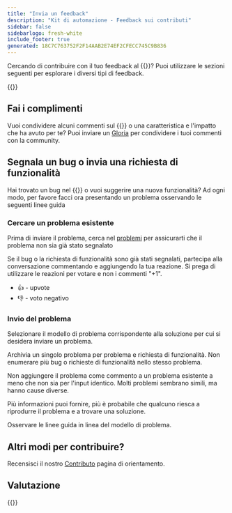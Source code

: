 ```yaml
---
title: "Invia un feedback"
description: "Kit di automazione - Feedback sui contributi"
sidebar: false
sidebarlogo: fresh-white
include_footer: true
generated: 18C7C763752F2F14AAB2E74EF2CFECC745C9B836
---
```


Cercando di contribuire con il tuo feedback al {{<product-name>}}? Puoi utilizzare le sezioni seguenti per esplorare i diversi tipi di feedback.

{{<toc>}}

## Fai i complimenti

Vuoi condividere alcuni commenti sul {{<product-name>}} o una caratteristica e l'impatto che ha avuto per te? Puoi inviare un [Gloria](https://github.com/microsoft/powercat-automation-kit/issues/new?assignees=&labels=automation-kit%2Ckudos&template=4-automation-kit-kudos.yml&title=%5BAutomation+Kit+-+Kudos%5D+Your+summary) per condividere i tuoi commenti con la community.

## Segnala un bug o invia una richiesta di funzionalità

Hai trovato un bug nel {{<product-name>}} o vuoi suggerire una nuova funzionalità? Ad ogni modo, per favore facci ora presentando un problema osservando le seguenti linee guida

### Cercare un problema esistente

Prima di inviare il problema, cerca nel [problemi](https://github.com/microsoft/automation-kit/issues) per assicurarti che il problema non sia già stato segnalato

Se il bug o la richiesta di funzionalità sono già stati segnalati, partecipa alla conversazione commentando e aggiungendo la tua reazione. Si prega di utilizzare le reazioni per votare e non i commenti "+1".

- 👍 - upvote
- 👎 - voto negativo

### Invio del problema

Selezionare il modello di problema corrispondente alla soluzione per cui si desidera inviare un problema.

Archivia un singolo problema per problema e richiesta di funzionalità. Non enumerare più bug o richieste di funzionalità nello stesso problema.

Non aggiungere il problema come commento a un problema esistente a meno che non sia per l'input identico. Molti problemi sembrano simili, ma hanno cause diverse.

Più informazioni puoi fornire, più è probabile che qualcuno riesca a riprodurre il problema e a trovare una soluzione.

Osservare le linee guida in linea del modello di problema.

## Altri modi per contribuire?

Recensisci il nostro [Contributo](/it/contribution) pagina di orientamento.

## Valutazione

{{<questions name="/content/it/contribution/feedback.json" completed="Grazie per aver fornito feedback" showNavigationButtons="false" locale="it">}}
